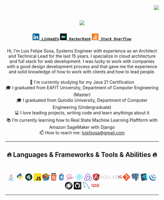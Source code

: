 <img align="right" src="https://visitor-badge.laobi.icu/badge?page_id=luisfsosa.luisfsosa">

<h1 align="center">
  <a href="https://git.io/typing-svg">
    <img src="https://readme-typing-svg.herokuapp.com/?lines=Hello,+There!+👋;This+is+Luis+Felipe+Sosa;Nice+to+meet+you!&center=true&size=30">
  </a>
</h1>

<h5 align="center">
  <code><a href="https://www.linkedin.com/in/luisfsosa/" title="LinkedIn Profile"><img width="22" src="images/linkedin.svg"> LinkedIn</a></code>
  <code><a href="https://www.hackerrank.com/profile/luisfsosa" title="HackerRank Profile"><img width="22" src="images/hackerrank.png"> HackerRank</a></code>
  <code><a href="https://stackoverflow.com/users/23505993/luis-felipe" title="Stack Overflow Profile"><img width="22" src="images/stackoverflow.svg"> Stack Overflow</a></code>
</h5>

<p align="center">
  Hi, I'm Luis Felipe Sosa, Systems Engineer with experience as an Architect and Technical Lead for the last 15 years.
  I specialize in cloud architecture and full stack for web development. I was lucky to work with companies with a good design development process and that gave me the experience and solid knowledge of how to work with clients and how to lead people. 
  <br>
  <br>
  🔬 I'm currently studying for my Java 21 Certification
  <br>
  🎓 I graduated from EAFIT University, Department of Computer Engineering (Master)
  <br>
  🎓 I graduated from Quindio University, Department of Computer Engineering (Undergraduate)
  <br>
  💻 I love leading projects, writing code and learn anythings about it
  <br>
  📚 I’m currently learning how to Real State Machine Learning Plaftform with Amazon SageMaker with Django
  <br>
  📫 How to reach me: <a href="mailto: luisfsosa@gmail.com">luisfsosa@gmail.com</a>
</p>


<hr>
<h2 align="center">🔥 Languages & Frameworks & Tools & Abilities 🔥</h2>
<br>
<p align="center">
  <code><img title="Java" height="25" src="images/java-original.svg"></code>
  <code><img title="Python" height="25" src="images/python-original.svg"></code>
  <code><img title="Django" height="25" src="images/django.png"></code>
  <code><img title="Javascript" height="25" src="images/javascript.svg"></code>
  <code><img title="Problem Solving" height="25" src="images/problemSolving.png"></code>
  <code><img title="HTML5" height="25" src="images/html5.svg"></code>
  <code><img title="CSS" height="25" src="images/css.svg"></code>
  <code><img title="SASS" height="25" src="images/sass.svg"></code>
  <code><img title="React" height="25" src="images/react-original.svg"></code>
  <code><img title="Redux" height="25" src="images/redux.svg"></code>
  <code><img title="Angular" height="25" src="images/angularjs.png"></code>
  <code><img title="Git" height="25" src="images/git-original.svg"></code>
  <code><img title="PostgreSQL" height="25" src="images/postgresql.svg"></code>
  <code><img title="Visual Studio Code" height="25" src="images/vscode.png"></code>
  <code><img title="JQuery" height="25" src="images/jquery-original.svg"></code>
  <code><img title="JSON" height="25" src="images/json.svg"></code>
  <code><img title="GitHub" height="25" src="images/github.svg"></code>
  <code><img title="MySQL" height="25" src="images/mysql.svg"></code>
  <code><img title="npm" height="25" src="images/npm.svg"></code>
</p>
<hr>
